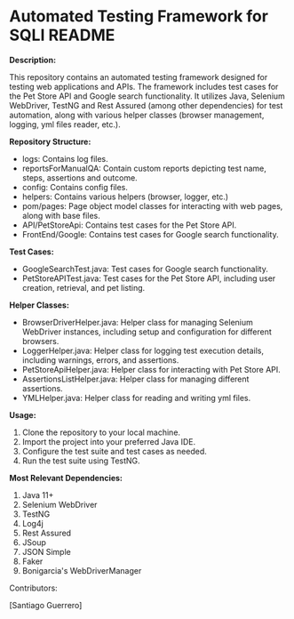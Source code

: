 # **Automated Testing Framework for SQLI README**

**Description:**

This repository contains an automated testing framework designed for testing web applications and APIs. The framework includes test cases for the Pet Store API and Google search functionality. It utilizes Java, Selenium WebDriver, TestNG and Rest Assured (among other dependencies) for test automation, along with various helper classes (browser management, logging, yml files reader, etc.).

**Repository Structure:**

- logs: Contains log files.
- reportsForManualQA: Contain custom reports depicting test name, steps, assertions and outcome.
- config: Contains config files.
- helpers: Contains various helpers (browser, logger, etc.)
- pom/pages: Page object model classes for interacting with web pages, along with base files.
- API/PetStoreApi: Contains test cases for the Pet Store API.
- FrontEnd/Google: Contains test cases for Google search functionality.

**Test Cases:**

- GoogleSearchTest.java: Test cases for Google search functionality.
- PetStoreAPITest.java: Test cases for the Pet Store API, including user creation, retrieval, and pet listing.

**Helper Classes:**

- BrowserDriverHelper.java: Helper class for managing Selenium WebDriver instances, including setup and configuration for different browsers.
- LoggerHelper.java: Helper class for logging test execution details, including warnings, errors, and assertions.
- PetStoreApiHelper.java: Helper class for interacting with Pet Store API.
- AssertionsListHelper.java: Helper class for managing different assertions.
- YMLHelper.java: Helper class for reading and writing yml files.

**Usage:**
1) Clone the repository to your local machine.
2) Import the project into your preferred Java IDE.
3) Configure the test suite and test cases as needed.
4) Run the test suite using TestNG.

**Most Relevant Dependencies:**

1) Java 11+
2) Selenium WebDriver
3) TestNG
4) Log4j
5) Rest Assured
6) JSoup
7) JSON Simple
8) Faker
9) Bonigarcia's WebDriverManager

Contributors:

[Santiago Guerrero]
